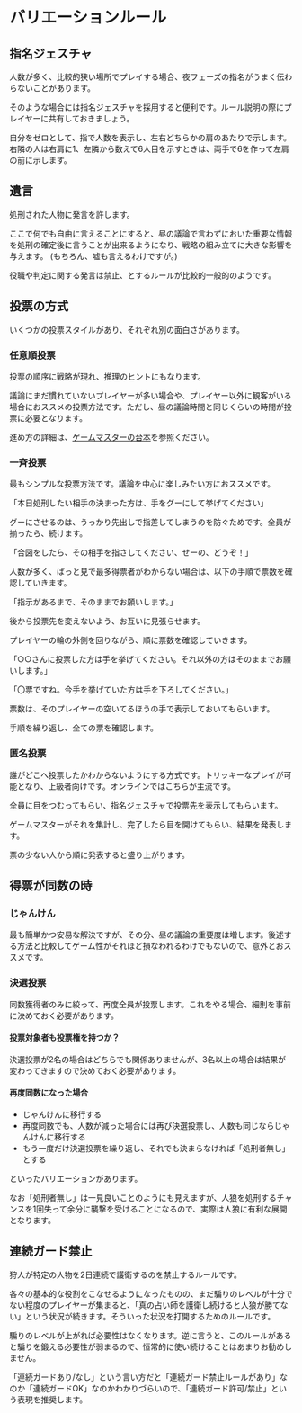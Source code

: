 # バリエーションルール

## 指名ジェスチャ

人数が多く、比較的狭い場所でプレイする場合、夜フェーズの指名がうまく伝わらないことがあります。

そのような場合には指名ジェスチャを採用すると便利です。ルール説明の際にプレイヤーに共有しておきましょう。

自分をゼロとして、指で人数を表示し、左右どちらかの肩のあたりで示します。右隣の人は右肩に1、左隣から数えて6人目を示すときは、両手で6を作って左肩の前に示します。

## 遺言

処刑された人物に発言を許します。

ここで何でも自由に言えることにすると、昼の議論で言わずにおいた重要な情報を処刑の確定後に言うことが出来るようになり、戦略の組み立てに大きな影響を与えます。 \(もちろん、嘘も言えるわけですが。\)

役職や判定に関する発言は禁止、とするルールが比較的一般的のようです。

## 投票の方式

いくつかの投票スタイルがあり、それぞれ別の面白さがあります。

### 任意順投票

投票の順序に戦略が現れ、推理のヒントにもなります。

議論にまだ慣れていないプレイヤーが多い場合や、プレイヤー以外に観客がいる場合におススメの投票方法です。ただし、昼の議論時間と同じくらいの時間が投票に必要となります。

進め方の詳細は、[ゲームマスターの台本](game-master-script.md#tou-piao)を参照ください。

### 一斉投票

最もシンプルな投票方法です。議論を中心に楽しみたい方におススメです。

「本日処刑したい相手の決まった方は、手をグーにして挙げてください」

グーにさせるのは、うっかり先出しで指差してしまうのを防ぐためです。全員が揃ったら、続けます。

「合図をしたら、その相手を指さしてください、せーの、どうぞ！」

人数が多く、ぱっと見で最多得票者がわからない場合は、以下の手順で票数を確認していきます。

「指示があるまで、そのままでお願いします。」

後から投票先を変えないよう、お互いに見張らせます。

プレイヤーの輪の外側を回りながら、順に票数を確認していきます。

「○○さんに投票した方は手を挙げてください。それ以外の方はそのままでお願いします。」

「〇票ですね。今手を挙げていた方は手を下ろしてください。」

票数は、そのプレイヤーの空いてるほうの手で表示しておいてもらいます。

手順を繰り返し、全ての票を確認します。

### 匿名投票

誰がどこへ投票したかわからないようにする方式です。トリッキーなプレイが可能となり、上級者向けです。オンラインではこちらが主流です。

全員に目をつむってもらい、指名ジェスチャで投票先を表示してもらいます。

ゲームマスターがそれを集計し、完了したら目を開けてもらい、結果を発表します。

票の少ない人から順に発表すると盛り上がります。

## 得票が同数の時

### じゃんけん

最も簡単かつ安易な解決ですが、その分、昼の議論の重要度は増します。後述する方法と比較してゲーム性がそれほど損なわれるわけでもないので、意外とおススメです。

### 決選投票

同数獲得者のみに絞って、再度全員が投票します。これをやる場合、細則を事前に決めておく必要があります。

#### 投票対象者も投票権を持つか？

決選投票が2名の場合はどちらでも関係ありませんが、3名以上の場合は結果が変わってきますので決めておく必要があります。

#### 再度同数になった場合

* じゃんけんに移行する
* 再度同数でも、人数が減った場合には再び決選投票し、人数も同じならじゃんけんに移行する
* もう一度だけ決選投票を繰り返し、それでも決まらなければ「処刑者無し」とする

といったバリエーションがあります。

なお「処刑者無し」は一見良いことのようにも見えますが、人狼を処刑するチャンスを1回失って余分に襲撃を受けることになるので、実際は人狼に有利な展開となります。

## 連続ガード禁止

狩人が特定の人物を2日連続で護衛するのを禁止するルールです。

各々の基本的な役割をこなせるようになったものの、まだ騙りのレベルが十分でない程度のプレイヤーが集まると、「真の占い師を護衛し続けると人狼が勝てない」という状況が続きます。そういった状況を打開するためのルールです。

騙りのレベルが上がれば必要性はなくなります。逆に言うと、このルールがあると騙りを鍛える必要性が弱まるので、恒常的に使い続けることはあまりお勧めしません。

「連続ガードあり/なし」という言い方だと「連続ガード禁止ルールがあり」なのか「連続ガードOK」なのかわかりづらいので、「連続ガード許可/禁止」という表現を推奨します。




